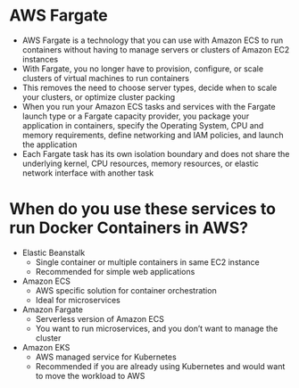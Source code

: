 
# AWS Fargate
- AWS Fargate is a technology that you can use with Amazon ECS to run containers without having to manage servers or 
  clusters of Amazon EC2 instances
- With Fargate, you no longer have to provision, configure, or scale clusters of virtual machines to run containers
- This removes the need to choose server types, decide when to scale your clusters, or optimize cluster packing
- When you run your Amazon ECS tasks and services with the Fargate launch type or a Fargate capacity provider, you 
  package your application in containers, specify the Operating System, CPU and memory requirements, define networking 
  and IAM policies, and launch the application
- Each Fargate task has its own isolation boundary and does not share the underlying kernel, CPU resources, memory 
  resources, or elastic network interface with another task
# When do you use these services to run Docker Containers in AWS?
- Elastic Beanstalk
  - Single container or multiple containers in same EC2 instance 
  - Recommended for simple web applications
- Amazon ECS
  - AWS specific solution for container orchestration 
  - Ideal for microservices
- Amazon Fargate
  - Serverless version of Amazon ECS 
  - You want to run microservices, and you don’t want to manage the cluster
- Amazon EKS
  - AWS managed service for Kubernetes 
  - Recommended if you are already using Kubernetes and would want to move the workload to AWS